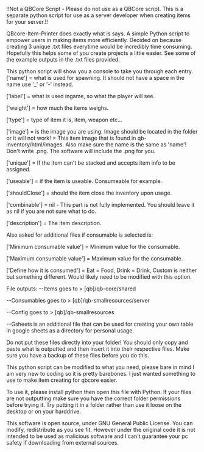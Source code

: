 !!Not a QBCore Script - Please do not use as a QBCore script. This is a separate python script for use as a server developer when creating items for your server.!!

QBcore-Item-Printer does exactly what is says.
A simple Python script to empower users in making items more efficiently. Decided on because creating 3 unique .txt files everytime would be incredibly time consuming.
Hopefully this helps some of you create projects a little easier.
See some of the example outputs in the .txt files provided.


This python script will show you a console to take you through each entry.
['name'] = what is used for spawning. It should not have a space in the name use '_' or '-' instead.

['label'] = what is used ingame, so what the player will see.

['weight'] = how much the items weighs.

['type'] = type of item it is, item, weapon etc...

['image'] = is the image you are using. Image should be located in the folder or it will not work! > This item image that is found in qb-inventory/html/images. Also make sure the name is the same as 'name'!
Don't write .png. The software will include the .png for you.

['unique'] = If the item can't be stacked and accepts item info to be assigned.

['useable'] =  if the item is useable. Consumeable for example.

['shouldClose'] = should the item close the inventory upon usage.

['combinable'] = nil - This part is not fully implemented. You should leave it as nil if you are not sure what to do.

['description'] = The item description.


Also asked for additional files if consumable is selected is:

['Minimum consumable value'] = Minimum value for the consumable.

['Maximum consumable value'] = Maximum value for the consumable.

['Define how it is consumed'] = Eat = Food, Drink = Drink, Custom is neither but something different. Would likely need to be modified with this option.



File outputs:
--Items goes to > [qb]/qb-core/shared

--Consumables goes to > [qb]/qb-smallresources/server

--Config goes to > [qb]/qb-smallresources

--Gsheets is an additional file that can be used for creating your own table in google sheets as a directory for personal usage.


Do not put these files directly into your folder! You should only copy and paste what is outputted and then insert it into their respective files.
Make sure you have a backup of these files before you do this.



This python script can be modified to what you need, please bare in mind I am very new to coding so it is pretty barebones. I just wanted something to use
to make item creating for qbcore easier.

To use it, please install python then open this file with Python. 
If your files are not outputting make sure you have the correct folder permissions before trying it. Try putting it in a folder rather than use it loose
on the desktop or on your harddrive.

This software is open source, under GNU General Public License. You can modify, redistribute as you see fit.
However under the original code it is not intended to be used as malicious software and I can't guarantee your pc safety if downloading from external sources.
